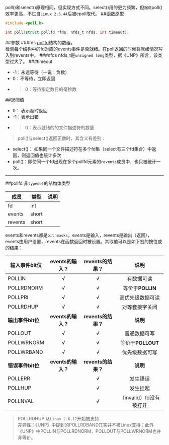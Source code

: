 poll()和select()原理相同，但实现方式不同。select()用的更为频繁，但`据说`poll()效率更高，不过自`Linux 2.5.44`后被epoll取代。
##函数原型
```c
#include <poll.h>

int poll(struct pollfd *fds, nfds_t nfds, int timeout);
```
##参数
###fds
[pollfd](#pollfd)结构的数组。  
检测每个结构中的fd对应的events事件是否就绪。在poll返回的时候将就绪情况写入到revents中。
###nfds
nfds_t是`unsigned long`类型，据《UNP》所言，该类型过大了。
###timeout
- -1：永远等待（一说：负数）
- 0：不等待，立即返回
- >0：等待指定数目的毫秒数

##返回值
- 0： 表示超时返回
- -1：表示出错
- >0：表示就绪的的文件描述符的数量

>poll()与select()返回正数时，其含义有差别：
- select()： 如果同一个文件描述符在多个fd集（select有三个fd集合）中返回，则返回值也统计多次
- poll()：即使同一个fd出现在多个pollfd元素的`revents`成员中，也只被统计一次。

----------
##pollfd
非`typedef`的结构体类型

|成员|类型|说明
|----|----|----
|fd|int|
|events|short|
|revents|short|
events和revents都是`bit masks`。events是输入，revents是输出（返回），events由用户设置，revents在函数返回时被设置。其取值可以是如下宏的按位或的结果：

|输入事件bit位|events的输入？|revents的结果？|说明
|---|:-------:|:------:|:------:
|POLLIN|√|√|有数据可读
|POLLRDNORM|√|√|等价于**POLLIN**
|POLLPRI|√|√|高优先级数据可读
|POLLRDHUP|√|√|对等套接字关闭
|**输出事件bit位**|**events的输入？**|**revents的结果？**|**说明**
|POLLOUT|√|√|普通数据可写
|POLLWRNORM|√|√|等价于**POLLOUT**
|POLLWRBAND|√|√|优先级数据可写
|**错误事件bit位**|**events的输入？**|**revents的结果？**|**说明**
|POLLERR||√|发生错误
|POLLHUP||√|发生挂起
|POLLNVAL||√|（invalid）fd没有被打开

>POLLRDHUP 从`Linux 2.6.17`开始被支持  
差异性：《UNP》中提到的POLLRDBAND其实并不被Linux支持；此外《UNP》中POLLIN与POLLRDNORM，POLLOUT与POLLWRNORM也并非等价。  


 